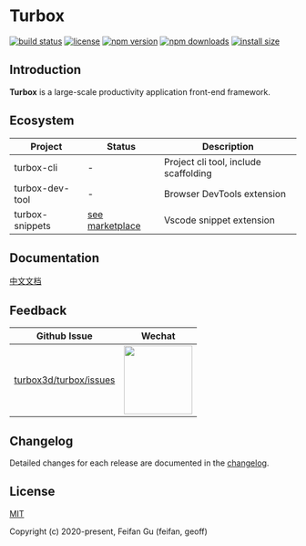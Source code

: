 # Turbox

[![build status](https://img.shields.io/travis/com/turbox3d/turbox/master.svg?style=flat-square)](https://travis-ci.com/github/turbox3d/turbox)
[![license](https://img.shields.io/github/license/turbox3d/turbox?style=flat-square)](https://travis-ci.com/github/turbox3d/turbox)
[![npm version](https://img.shields.io/npm/v/@turbox3d/turbox3d?style=flat-square)](https://www.npmjs.com/package/@turbox3d/turbox3d)
[![npm downloads](https://img.shields.io/npm/dm/@turbox3d/turbox3d?style=flat-square)](https://www.npmjs.com/package/@turbox3d/turbox3d)
[![install size](https://img.shields.io/bundlephobia/minzip/@turbox3d/turbox3d?style=flat-square)](https://www.npmjs.com/package/@turbox3d/turbox3d)

## Introduction
**Turbox** is a large-scale productivity application front-end framework.

## Ecosystem
| Project | Status | Description |
|---------|--------|-------------|
| turbox-cli      | - | Project cli tool, include scaffolding |
| turbox-dev-tool       | - | Browser DevTools extension |
| turbox-snippets  | [see marketplace](https://marketplace.visualstudio.com/items?itemName=feifan-gff.turbox-snippets) | Vscode snippet extension |

## Documentation
[中文文档](https://turbox3d.github.io/turbox/#/zh-cn/turbox)

## Feedback
| Github Issue | Wechat |
| --- | --- |
| [turbox3d/turbox/issues](https://github.com/turbox3d/turbox/issues) | <img src="https://img.alicdn.com/tfs/TB1jrwCEQY2gK0jSZFgXXc5OFXa-670-614.png" width="120" /> |

## Changelog
Detailed changes for each release are documented in the [changelog](https://turbox3d.github.io/turbox/#/CHANGELOG).

## License
[MIT](http://opensource.org/licenses/MIT)

Copyright (c) 2020-present, Feifan Gu (feifan, geoff)
